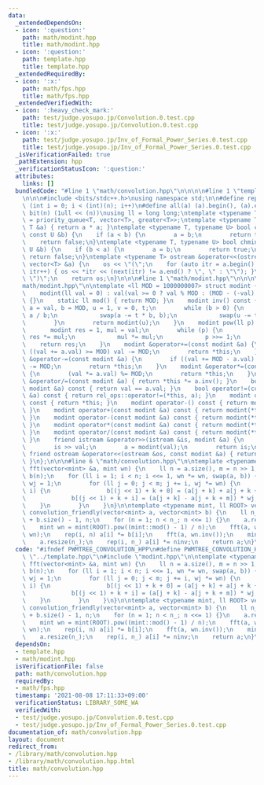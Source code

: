 ```yaml
---
data:
  _extendedDependsOn:
  - icon: ':question:'
    path: math/modint.hpp
    title: math/modint.hpp
  - icon: ':question:'
    path: template.hpp
    title: template.hpp
  _extendedRequiredBy:
  - icon: ':x:'
    path: math/fps.hpp
    title: math/fps.hpp
  _extendedVerifiedWith:
  - icon: ':heavy_check_mark:'
    path: test/judge.yosupo.jp/Convolution.0.test.cpp
    title: test/judge.yosupo.jp/Convolution.0.test.cpp
  - icon: ':x:'
    path: test/judge.yosupo.jp/Inv_of_Formal_Power_Series.0.test.cpp
    title: test/judge.yosupo.jp/Inv_of_Formal_Power_Series.0.test.cpp
  _isVerificationFailed: true
  _pathExtension: hpp
  _verificationStatusIcon: ':question:'
  attributes:
    links: []
  bundledCode: "#line 1 \"math/convolution.hpp\"\n\n\n\n#line 1 \"template.hpp\"\n\
    \n\n\n#include <bits/stdc++.h>\nusing namespace std;\n\n#define rep(i, n) for\
    \ (int i = 0; i < (int)(n); i++)\n#define all(a) (a).begin(), (a).end()\n#define\
    \ bit(n) (1ull << (n))\nusing ll = long long;\ntemplate <typename T> using priority_queue_rev\
    \ = priority_queue<T, vector<T>, greater<T>>;\ntemplate <typename T> T sq(const\
    \ T &a) { return a * a; }\ntemplate <typename T, typename U> bool chmax(T &a,\
    \ const U &b) {\n    if (a < b) {\n        a = b;\n        return true;\n    }\n\
    \    return false;\n}\ntemplate <typename T, typename U> bool chmin(T &a, const\
    \ U &b) {\n    if (b < a) {\n        a = b;\n        return true;\n    }\n   \
    \ return false;\n}\ntemplate <typename T> ostream &operator<<(ostream &os, const\
    \ vector<T> &a) {\n    os << \"(\";\n    for (auto itr = a.begin(); itr != a.end();\
    \ itr++) { os << *itr << (next(itr) != a.end() ? \", \" : \"\"); }\n    os <<\
    \ \")\";\n    return os;\n}\n\n\n#line 1 \"math/modint.hpp\"\n\n\n\n#line 5 \"\
    math/modint.hpp\"\n\ntemplate <ll MOD = 1000000007> struct modint {\n    ll val;\n\
    \    modint(ll val = 0) : val(val >= 0 ? val % MOD : (MOD - (-val) % MOD) % MOD)\
    \ {}\n    static ll mod() { return MOD; }\n    modint inv() const {\n        ll\
    \ a = val, b = MOD, u = 1, v = 0, t;\n        while (b > 0) {\n            t =\
    \ a / b;\n            swap(a -= t * b, b);\n            swap(u -= t * v, v);\n\
    \        }\n        return modint(u);\n    }\n    modint pow(ll p) const {\n \
    \       modint res = 1, mul = val;\n        while (p) {\n            if (p & 1)\
    \ res *= mul;\n            mul *= mul;\n            p >>= 1;\n        }\n    \
    \    return res;\n    }\n    modint &operator+=(const modint &a) {\n        if\
    \ ((val += a.val) >= MOD) val -= MOD;\n        return *this;\n    }\n    modint\
    \ &operator-=(const modint &a) {\n        if ((val += MOD - a.val) >= MOD) val\
    \ -= MOD;\n        return *this;\n    }\n    modint &operator*=(const modint &a)\
    \ {\n        (val *= a.val) %= MOD;\n        return *this;\n    }\n    modint\
    \ &operator/=(const modint &a) { return *this *= a.inv(); }\n    bool operator==(const\
    \ modint &a) const { return val == a.val; }\n    bool operator!=(const modint\
    \ &a) const { return rel_ops::operator!=(*this, a); }\n    modint operator+()\
    \ const { return *this; }\n    modint operator-() const { return modint(-val);\
    \ }\n    modint operator+(const modint &a) const { return modint(*this) += a;\
    \ }\n    modint operator-(const modint &a) const { return modint(*this) -= a;\
    \ }\n    modint operator*(const modint &a) const { return modint(*this) *= a;\
    \ }\n    modint operator/(const modint &a) const { return modint(*this) /= a;\
    \ }\n    friend istream &operator>>(istream &is, modint &a) {\n        ll val;\n\
    \        is >> val;\n        a = modint(val);\n        return is;\n    }\n   \
    \ friend ostream &operator<<(ostream &os, const modint &a) { return os << a.val;\
    \ }\n};\n\n\n#line 6 \"math/convolution.hpp\"\n\ntemplate <typename mint> void\
    \ fft(vector<mint> &a, mint wn) {\n    ll n = a.size(), m = n >> 1;\n    vector<mint>\
    \ b(n);\n    for (ll i = 1; i < n; i <<= 1, wn *= wn, swap(a, b)) {\n        mint\
    \ wj = 1;\n        for (ll j = 0; j < m; j += i, wj *= wn) {\n            rep(k,\
    \ i) {\n                b[(j << 1) + k + 0] = (a[j + k] + a[j + k + m]);\n   \
    \             b[(j << 1) + k + i] = (a[j + k] - a[j + k + m]) * wj;\n        \
    \    }\n        }\n    }\n}\n\ntemplate <typename mint, ll ROOT> vector<mint>\
    \ convolution_friendly(vector<mint> a, vector<mint> b) {\n    ll n_ = a.size()\
    \ + b.size() - 1, n;\n    for (n = 1; n < n_; n <<= 1) {}\n    a.resize(n), b.resize(n);\n\
    \    mint wn = mint(ROOT).pow((mint::mod() - 1) / n);\n    fft(a, wn), fft(b,\
    \ wn);\n    rep(i, n) a[i] *= b[i];\n    fft(a, wn.inv());\n    mint ninv = mint(n).inv();\n\
    \    a.resize(n_);\n    rep(i, n_) a[i] *= ninv;\n    return a;\n}\n\n\n"
  code: "#ifndef PWMTREE_CONVOLUTION_HPP\n#define PWMTREE_CONVOLUTION_HPP 1\n\n#include\
    \ \"../template.hpp\"\n#include \"modint.hpp\"\n\ntemplate <typename mint> void\
    \ fft(vector<mint> &a, mint wn) {\n    ll n = a.size(), m = n >> 1;\n    vector<mint>\
    \ b(n);\n    for (ll i = 1; i < n; i <<= 1, wn *= wn, swap(a, b)) {\n        mint\
    \ wj = 1;\n        for (ll j = 0; j < m; j += i, wj *= wn) {\n            rep(k,\
    \ i) {\n                b[(j << 1) + k + 0] = (a[j + k] + a[j + k + m]);\n   \
    \             b[(j << 1) + k + i] = (a[j + k] - a[j + k + m]) * wj;\n        \
    \    }\n        }\n    }\n}\n\ntemplate <typename mint, ll ROOT> vector<mint>\
    \ convolution_friendly(vector<mint> a, vector<mint> b) {\n    ll n_ = a.size()\
    \ + b.size() - 1, n;\n    for (n = 1; n < n_; n <<= 1) {}\n    a.resize(n), b.resize(n);\n\
    \    mint wn = mint(ROOT).pow((mint::mod() - 1) / n);\n    fft(a, wn), fft(b,\
    \ wn);\n    rep(i, n) a[i] *= b[i];\n    fft(a, wn.inv());\n    mint ninv = mint(n).inv();\n\
    \    a.resize(n_);\n    rep(i, n_) a[i] *= ninv;\n    return a;\n}\n\n#endif"
  dependsOn:
  - template.hpp
  - math/modint.hpp
  isVerificationFile: false
  path: math/convolution.hpp
  requiredBy:
  - math/fps.hpp
  timestamp: '2021-08-08 17:11:33+09:00'
  verificationStatus: LIBRARY_SOME_WA
  verifiedWith:
  - test/judge.yosupo.jp/Convolution.0.test.cpp
  - test/judge.yosupo.jp/Inv_of_Formal_Power_Series.0.test.cpp
documentation_of: math/convolution.hpp
layout: document
redirect_from:
- /library/math/convolution.hpp
- /library/math/convolution.hpp.html
title: math/convolution.hpp
---
```

